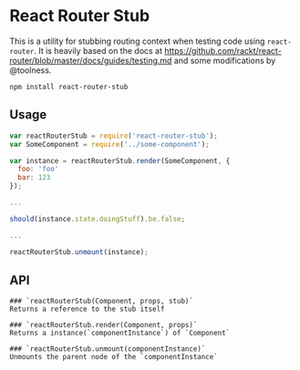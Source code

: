 # React Router Stub

This is a utility for stubbing routing context when testing code using `react-router`. It is heavily based on the docs at https://github.com/rackt/react-router/blob/master/docs/guides/testing.md and some modifications by @toolness.

```
npm install react-router-stub
```

## Usage

```js
var reactRouterStub = require('react-router-stub');
var SomeComponent = require('../some-component');

var instance = reactRouterStub.render(SomeComponent, {
  foo: 'foo'
  bar: 123
});

...

should(instance.state.doingStuff).be.false;

...

reactRouterStub.unmount(instance);
```

## API

```
### `reactRouterStub(Component, props, stub)`
Returns a reference to the stub itself

### `reactRouterStub.render(Component, props)`
Returns a instance(`componentInstance`) of `Component`

### `reactRouterStub.unmount(componentInstance)`
Unmounts the parent node of the `componentInstance`

```
